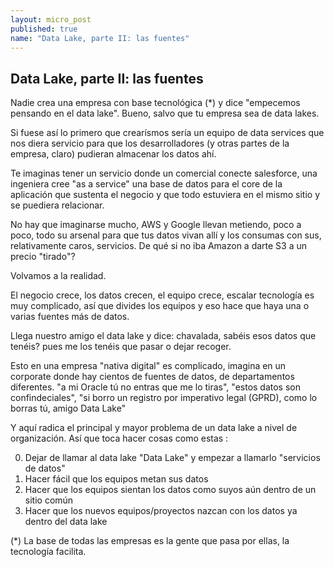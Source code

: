 ```yaml
---
layout: micro_post
published: true
name: "Data Lake, parte II: las fuentes"
---
```


## Data Lake, parte II: las fuentes

Nadie crea una empresa con base tecnológica (*) y dice "empecemos pensando en el data lake". Bueno, salvo que tu empresa sea de data lakes.

Si fuese así lo primero que crearísmos sería un equipo de data services que nos diera servicio para que los desarrolladores (y otras partes de la empresa, claro) pudieran almacenar los datos ahí.

Te imaginas tener un servicio donde un comercial conecte salesforce, una ingeniera cree "as a service" una base de datos para el core de la aplicación que sustenta el negocio y que todo estuviera en el mismo sitio y se puediera relacionar. 

No hay que imaginarse mucho, AWS y Google llevan metiendo, poco a poco, todo su arsenal para que tus datos vivan allí y los consumas con sus, relativamente caros, servicios. De qué si no iba Amazon a darte S3 a un precio "tirado"?

Volvamos a la realidad.

El negocio crece, los datos crecen, el equipo crece, escalar tecnología es muy complicado, así que divides los equipos y eso hace que haya una o varias fuentes más de datos.

Llega nuestro amigo el data lake y dice: chavalada, sabéis esos datos que tenéis? pues me los tenéis que pasar o dejar recoger.

Esto en una empresa "nativa digital" es complicado, imagina en un corporate donde hay cientos de fuentes de datos, de departamentos diferentes. "a mi Oracle tú no entras que me lo tiras", "estos datos son confindeciales", "si borro un registro por imperativo legal (GPRD), como lo borras tú, amigo Data Lake"

Y aquí radica el principal y mayor problema de un data lake a nivel de organización. Así que toca hacer cosas como estas :

0. Dejar de llamar al data lake "Data Lake" y empezar a llamarlo "servicios de datos"
1. Hacer fácil que los equipos metan sus datos
2. Hacer que los equipos sientan los datos como suyos aún dentro de un sitio común
3. Hacer que los nuevos equipos/proyectos nazcan con los datos ya dentro del data lake 












(*) La base de todas las empresas es la gente que pasa por ellas, la tecnología facilita.

